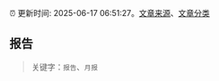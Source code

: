 :alarm_clock: 更新时间: 2025-06-17 06:51:27。[文章来源](/README.md)、[文章分类](/TAGS.md)

## 报告


> 关键字：`报告`、`月报`



